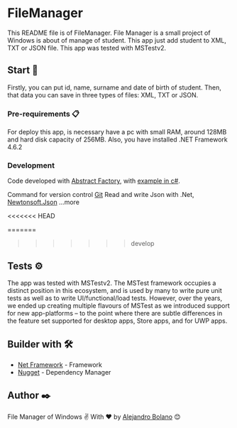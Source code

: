 # FileManager
This README file is of FileManager. 
File Manager is a small project of Windows is about of manage of student. This app just add student to XML, TXT or JSON file. 
This app was tested with MSTestv2. 

## Start 🚀

Firstly, you can put id, name, surname and date of birth of student. Then, that data you can save in three types of files: XML, TXT or JSON.

### Pre-requirements 📋

For deploy this app, is necessary have a pc with small RAM, around 128MB and hard disk capacity of 256MB. Also, you have installed .NET Framework 4.6.2

### Development

Code developed with [Abstract Factory](https://refactoring.guru/design-patterns/abstract-factory), with [example in c#](https://refactoring.guru/design-patterns/abstract-factory/csharp/example).

Command for version control [Git](https://www.git-scm.com/docs/git/1.7.7)
Read and write Json with .Net, [Newtonsoft.Json](https://www.luisllamas.es/crear-y-leer-ficheros-json-facilmente-en-c-con-jsonnet/)
...more

<<<<<<< HEAD

=======
>>>>>>> develop
## Tests ⚙️

The app was tested with MSTestv2.
The MSTest framework occupies a distinct position in this ecosystem, and is used by many to write pure unit tests as well as to write UI/functional/load tests. However, over the years, we ended up creating multiple flavours of MSTest as we introduced support for new app-platforms – to the point where there are subtle differences in the feature set supported for desktop apps, Store apps, and for UWP apps.

## Builder with 🛠️

* [Net Framework](https://dotnet.microsoft.com/download/dotnet-framework) - Framework
* [Nugget](https://www.nuget.org/) - Dependency Manager

## Author ✒️

File Manager of Windows ✌
With ❤️ by [Alejandro Bolano](https://github.com/alejandrobolano) 😊
